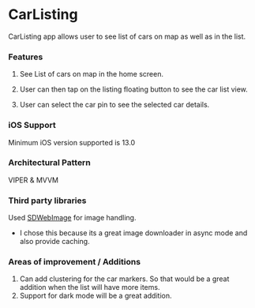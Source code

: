 # CarListing

CarListing app allows user to see list of cars on map as well as in the list.

### Features
1. See List of cars on map in the home screen.

2. User can then tap on the listing floating button to see the car list view.

3. User can select the car pin to see the selected car details.

### iOS Support

Minimum iOS version supported is 13.0

### Architectural Pattern

VIPER & MVVM

### Third party libraries

Used [SDWebImage](https://github.com/SDWebImage/SDWebImage) for image handling.
- I chose this because its a great image downloader in async mode and also provide caching.

### Areas of improvement / Additions

1. Can add clustering for the car markers. So that would be a great addition when the list will have more items.
2. Support for dark mode will be a great addition.
